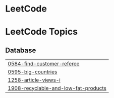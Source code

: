 # LeetCode
<!---LeetCode Topics Start-->
# LeetCode Topics
## Database
|  |
| ------- |
| [0584-find-customer-referee](https://github.com/kumod007/LeetCode/tree/master/0584-find-customer-referee) |
| [0595-big-countries](https://github.com/kumod007/LeetCode/tree/master/0595-big-countries) |
| [1258-article-views-i](https://github.com/kumod007/LeetCode/tree/master/1258-article-views-i) |
| [1908-recyclable-and-low-fat-products](https://github.com/kumod007/LeetCode/tree/master/1908-recyclable-and-low-fat-products) |
<!---LeetCode Topics End-->